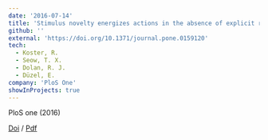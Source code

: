 ```yaml
---
date: '2016-07-14'
title: 'Stimulus novelty energizes actions in the absence of explicit reward'
github: ''
external: 'https://doi.org/10.1371/journal.pone.0159120'
tech:
  - Koster, R.
  - Seow, T. X.
  - Dolan, R. J.
  - Düzel, E.
company: 'PloS One'
showInProjects: true
---
```


PloS one (2016)

[Doi](https://doi.org/10.1371/journal.pone.0159120) / [Pdf](/files/2016-07-14-Stimulus-novelty-energizes-actions-in-the-absence-of-explicit-reward.pdf)
